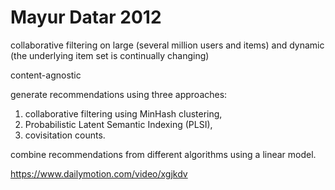 
# Mayur Datar 2012

collaborative filtering on large (several million users and items) and dynamic (the underlying item set is continually changing)

content-agnostic 

generate recommendations using three approaches: 

1. collaborative filtering using MinHash clustering, 
2. Probabilistic Latent Semantic Indexing (PLSI), 
3. covisitation counts.

combine recommendations from different algorithms using a linear model.

https://www.dailymotion.com/video/xgjkdv


